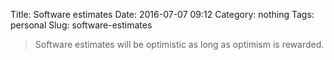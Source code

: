 Title: Software estimates
Date: 2016-07-07 09:12
Category: nothing
Tags: personal
Slug: software-estimates

>Software estimates will be optimistic as long as optimism is rewarded.